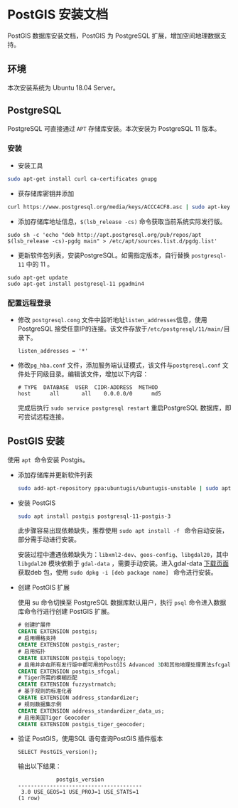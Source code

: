 # PostGIS 安装文档

PostGIS 数据库安装文档，PostGIS 为 PostgreSQL 扩展，增加空间地理数据支持。



## 环境

本次安装系统为 Ubuntu 18.04 Server。



## PostgreSQL 

PostgreSQL 可直接通过 `APT` 存储库安装。本次安装为 PostgreSQL 11 版本。

### 安装

+ 安装工具
```bash
sudo apt-get install curl ca-certificates gnupg
```

+ 获存储库密钥并添加

```bash
curl https://www.postgresql.org/media/keys/ACCC4CF8.asc | sudo apt-key add -
```

+ 添加存储库地址信息，`$(lsb_release -cs)` 命令获取当前系统实际发行版。

```
sudo sh -c 'echo "deb http://apt.postgresql.org/pub/repos/apt $(lsb_release -cs)-pgdg main" > /etc/apt/sources.list.d/pgdg.list'
```

+ 更新软件包列表，安装PostgreSQL。如需指定版本，自行替换 `postgresql-11` 中的 11 。

```
sudo apt-get update
sudo apt-get install postgresql-11 pgadmin4
```

### 配置远程登录

+ 修改 `postgresql.cong` 文件中监听地址`listen_addresses`信息，使用PostgreSQL 接受任意IP的连接。该文件存放于`/etc/postgresql/11/main/`目录下。

  ```
  listen_addresses = '*'
  ```

+ 修改`pg_hba.conf` 文件，添加服务端认证模式，该文件与`postgresql.conf` 文件处于同级目录。编辑该文件，增加以下内容：

  ```
  # TYPE  DATABASE  USER  CIDR-ADDRESS  METHOD
  host  	all  	  all 	 0.0.0.0/0 		md5
  ```

  完成后执行 `sudo service postgresql restart` 重启PostgreSQL 数据库，即可尝试远程连接。

## PostGIS 安装

使用 `apt `命令安装 Postgis。

+ 添加存储库并更新软件列表

  ```bash
  sudo add-apt-repository ppa:ubuntugis/ubuntugis-unstable | sudo apt update
  ```

+ 安装 PostGIS

  ```bash
  sudo apt install postgis postgresql-11-postgis-3
  ```

  此步骤容易出现依赖缺失，推荐使用 `sudo apt install -f ` 命令自动安装，部分需手动进行安装。 

  安装过程中遭遇依赖缺失为：`libxml2-dev`、`geos-config`、`libgdal20`，其中`libgdal20` 模块依赖于 `gdal-data` ，需要手动安装。进入gdal-data [下载页面](https://answers.launchpad.net/ubuntu/bionic/amd64/gdal-data/2.2.3+dfsg-2)获取deb 包，使用 `sudo dpkg -i [deb package name] ` 命令进行安装。

+ 创建 PostGIS 扩展

  使用 su 命令切换至 PostgreSQL 数据库默认用户，执行 `psql` 命令进入数据库命令行进行创建 PostGIS 扩展。

  ```sql
  # 创建扩展件
  CREATE EXTENSION postgis;
  # 启用栅格支持
  CREATE EXTENSION postgis_raster;
  # 启用拓扑
  CREATE EXTENSION postgis_topology;
  # 启用并非在所有发行版中都可用的PostGIS Advanced 3D和其他地理处理算法sfcgal
  CREATE EXTENSION postgis_sfcgal;
  # Tiger所需的模糊匹配
  CREATE EXTENSION fuzzystrmatch;
  # 基于规则的标准化者
  CREATE EXTENSION address_standardizer;
  # 规则数据集示例
  CREATE EXTENSION address_standardizer_data_us;
  # 启用美国Tiger Geocoder
  CREATE EXTENSION postgis_tiger_geocoder;
  ```

+ 验证 PostGIS，使用SQL 语句查询PostGIS 插件版本
  
  ```b
  SELECT PostGIS_version();
  ```
  
  输出以下结果：
  
  ```
              postgis_version            
  ---------------------------------------
   3.0 USE_GEOS=1 USE_PROJ=1 USE_STATS=1
  (1 row)
  ```
  
  

